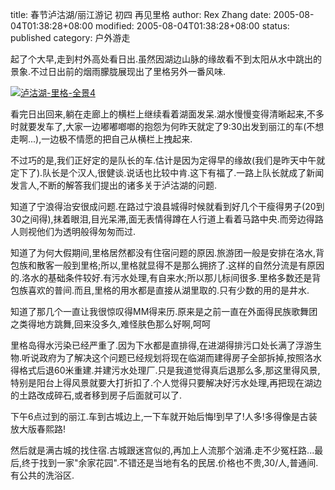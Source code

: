 title: 春节泸沽湖/丽江游记 初四 再见里格
author: Rex Zhang
date: 2005-08-04T01:38:28+08:00
modified: 2005-08-04T01:38:28+08:00
status: published
category: 户外游走


起了个大早,走到村外高处看日出.虽然因湖边山脉的缘故看不到太阳从水中跳出的景象.不过日出前的烟雨朦胧展现出了里格另外一番风味.

[![泸沽湖-里格-全景4](http://photos5.flickr.com/5508677_34f7216e3f.jpg)](http://www.flickr.com/photos/rexzhang/5508677/ "Photo Sharing")

看完日出回来,躺在走廊上的横栏上继续看着湖面发呆.湖水慢慢变得清晰起来,不多时就要发车了,大家一边嘟嘟啷啷的抱怨为何昨天就定了9:30出发到丽江的车(不想走啊...),一边极不情愿的把自己从横栏上拽起来.

不过巧的是,我们正好定的是队长的车.估计是因为定得早的缘故(我们是昨天中午就定下了).队长是个汉人,很健谈.说话也比较中肯.这下有福了.一路上队长就成了新闻发言人,不断的解答我们提出的诸多关于泸沽湖的问题.

知道了宁浪得治安很成问题.在路过宁浪县城得时候就看到好几个干瘦得男子(20到30之间得),抹着眼泪,目光呆滞,面无表情得蹲在人行道上看着马路中央.而旁边得路人则视他们为透明般得匆匆而过.

知道了为何大假期间,里格居然都没有住宿问题的原因.旅游团一般是安排在洛水,背包族和散客一般到里格;所以,里格就显得不是那么拥挤了.这样的自然分流是有原因的.洛水的基础条件较好.有污水处理,有自来水;所以那儿标间很多.里格多数还是背包族喜欢的普间.而且,里格的用水都是直接从湖里取的.只有少数的用的是井水.

知道了那几个一直让我很惊叹得MM得来历.原来是之前一直在外面得民族歌舞团之类得地方跳舞,回来没多久,难怪肤色那么好啊,呵呵

里格岛得水污染已经严重了.因为下水都是直排得,在进湖得排污口处长满了浮游生物.听说政府为了解决这个问题已经规划将现在临湖而建得房子全部拆掉,按照洛水得格式后退60米重建.并建污水处理厂.只是我道觉得真后退那么多,那这里得风景,特别是阳台上得风景就要大打折扣了.个人觉得只要解决好污水处理,再把现在湖边的土路改成碎石,或者移到房子后面就可以了.

下午6点过到的丽江.车到古城边上,一下车就开始后悔!到早了!人多!多得像是古装放大版春熙路!

然后就是满古城的找住宿.古城跟迷宫似的,再加上人流那个汹涌.走不少冤枉路...最后,终于找到一家"余家花园".不错还是当地有名的民居.价格也不贵,30/人,普通间.有公共的洗浴区.
